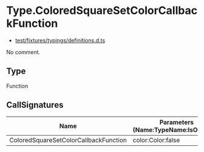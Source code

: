 # Type.ColoredSquareSetColorCallbackFunction

* [test/fixtures/typings/definitions.d.ts](/test/fixtures/typings/definitions.d.ts#L40)

No comment.

## Type

Function

## CallSignatures

Name|Parameters (Name:TypeName:IsOptional)|ReturnTypeName|Comment
---|---|---|---
ColoredSquareSetColorCallbackFunction|color:Color:false |void|

